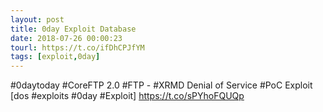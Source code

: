 ```yaml
---
layout: post
title: 0day Exploit Database
date: 2018-07-26 00:00:23
tourl: https://t.co/ifDhCPJfYM
tags: [exploit,0day]
---
```

#0daytoday #CoreFTP 2.0 #FTP - #XRMD Denial of Service #PoC Exploit [dos #exploits #0day #Exploit] https://t.co/sPYhoFQUQp